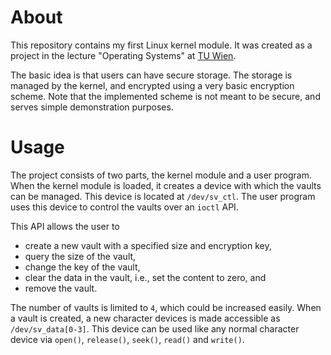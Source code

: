 # About

This repository contains my first Linux kernel module.
It was created as a project in the lecture "Operating Systems" at [TU Wien](https://www.tuwien.at/).

The basic idea is that users can have secure storage.
The storage is managed by the kernel, and encrypted using a very basic encryption scheme.
Note that the implemented scheme is not meant to be secure, and serves simple demonstration purposes.

# Usage

The project consists of two parts, the kernel module and a user program.
When the kernel module is loaded, it creates a device with which the vaults can be managed.
This device is located at `/dev/sv_ctl`.
The user program uses this device to control the vaults over an `ioctl` API.

This API allows the user to
- create a new vault with a specified size and encryption key,
- query the size of the vault,
- change the key of the vault,
- clear the data in the vault, i.e., set the content to zero, and
- remove the vault.

The number of vaults is limited to `4`, which could be increased easily.
When a vault is created, a new character devices is made accessible as `/dev/sv_data[0-3]`.
This device can be used like any normal character device via `open()`, `release()`, `seek()`, `read()` and `write()`.
